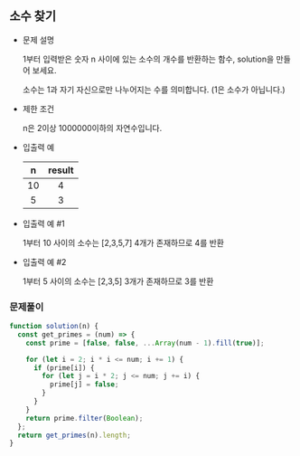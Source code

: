 ## 소수 찾기

- 문제 설명

  1부터 입력받은 숫자 n 사이에 있는 소수의 개수를 반환하는 함수, solution을 만들어 보세요.

  소수는 1과 자기 자신으로만 나누어지는 수를 의미합니다.
  (1은 소수가 아닙니다.)

- 제한 조건

  n은 2이상 1000000이하의 자연수입니다.

- 입출력 예

  |  n  | result |
  | :-: | :----: |
  | 10  |   4    |
  |  5  |   3    |

- 입출력 예 #1

  1부터 10 사이의 소수는 [2,3,5,7] 4개가 존재하므로 4를 반환

- 입출력 예 #2

  1부터 5 사이의 소수는 [2,3,5] 3개가 존재하므로 3를 반환

### 문제풀이

```jsx
function solution(n) {
  const get_primes = (num) => {
    const prime = [false, false, ...Array(num - 1).fill(true)];

    for (let i = 2; i * i <= num; i += 1) {
      if (prime[i]) {
        for (let j = i * 2; j <= num; j += i) {
          prime[j] = false;
        }
      }
    }
    return prime.filter(Boolean);
  };
  return get_primes(n).length;
}
```
